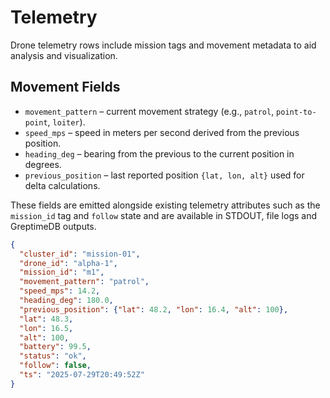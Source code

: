 # Telemetry

Drone telemetry rows include mission tags and movement metadata to aid analysis and visualization.

## Movement Fields

- `movement_pattern` – current movement strategy (e.g., `patrol`, `point-to-point`, `loiter`).
- `speed_mps` – speed in meters per second derived from the previous position.
- `heading_deg` – bearing from the previous to the current position in degrees.
- `previous_position` – last reported position `{lat, lon, alt}` used for delta calculations.

These fields are emitted alongside existing telemetry attributes such as the `mission_id`
tag and `follow` state and are available in STDOUT, file logs and GreptimeDB outputs.

```json
{ 
  "cluster_id": "mission-01",
  "drone_id": "alpha-1",
  "mission_id": "m1",
  "movement_pattern": "patrol",
  "speed_mps": 14.2,
  "heading_deg": 180.0,
  "previous_position": {"lat": 48.2, "lon": 16.4, "alt": 100},
  "lat": 48.3,
  "lon": 16.5,
  "alt": 100,
  "battery": 99.5,
  "status": "ok",
  "follow": false,
  "ts": "2025-07-29T20:49:52Z"
}
```
